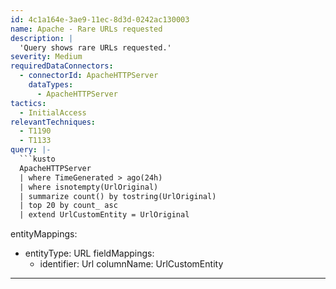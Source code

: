 ```yaml
---
id: 4c1a164e-3ae9-11ec-8d3d-0242ac130003
name: Apache - Rare URLs requested
description: |
  'Query shows rare URLs requested.'
severity: Medium
requiredDataConnectors:
  - connectorId: ApacheHTTPServer
    dataTypes:
      - ApacheHTTPServer
tactics:
  - InitialAccess
relevantTechniques:
  - T1190
  - T1133
query: |-
  ```kusto
  ApacheHTTPServer
  | where TimeGenerated > ago(24h)
  | where isnotempty(UrlOriginal)
  | summarize count() by tostring(UrlOriginal)
  | top 20 by count_ asc
  | extend UrlCustomEntity = UrlOriginal
  ```
entityMappings:
  - entityType: URL
    fieldMappings:
      - identifier: Url
        columnName: UrlCustomEntity
---
```


